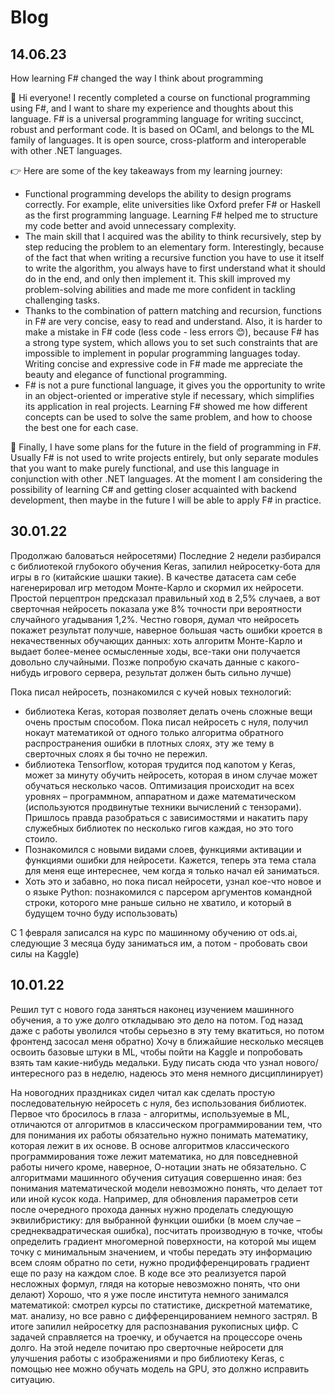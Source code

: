 # Blog

## 14.06.23

How learning F# changed the way I think about programming

👋 Hi everyone! I recently completed a course on functional programming using F#, and I want to share my experience and thoughts about this language. F# is a universal programming language for writing succinct, robust and performant code. It is based on OCaml, and belongs to the ML family of languages. It is open source, cross-platform and interoperable with other .NET languages.

👉 Here are some of the key takeaways from my learning journey:
- Functional programming develops the ability to design programs correctly. For example, elite universities like Oxford prefer F# or Haskell as the first programming language. Learning F# helped me to structure my code better and avoid unnecessary complexity.
- The main skill that I acquired was the ability to think recursively, step by step reducing the problem to an elementary form. Interestingly, because of the fact that when writing a recursive function you have to use it itself to write the algorithm, you always have to first understand what it should do in the end, and only then implement it. This skill improved my problem-solving abilities and made me more confident in tackling challenging tasks.
- Thanks to the combination of pattern matching and recursion, functions in F# are very concise, easy to read and understand. Also, it is harder to make a mistake in F# code (less code - less errors 😊), because F# has a strong type system, which allows you to set such constraints that are impossible to implement in popular programming languages today. Writing concise and expressive code in F# made me appreciate the beauty and elegance of functional programming.
- F# is not a pure functional language, it gives you the opportunity to write in an object-oriented or imperative style if necessary, which simplifies its application in real projects. Learning F# showed me how different concepts can be used to solve the same problem, and how to choose the best one for each case.

🚀 Finally, I have some plans for the future in the field of programming in F#. Usually F# is not used to write projects entirely, but only separate modules that you want to make purely functional, and use this language in conjunction with other .NET languages. At the moment I am considering the possibility of learning C# and getting closer acquainted with backend development, then maybe in the future I will be able to apply F# in practice.

## 30.01.22

Продолжаю баловаться нейросетями) Последние 2 недели разбирался с библиотекой глубокого обучения Keras, запилил нейросетку-бота для игры в го (китайские шашки такие). В качестве датасета сам себе нагенерировал игр методом Монте-Карло и скормил их нейросети. Простой перцептрон предсказал правильный ход в 2,5% случаев, а вот сверточная нейросеть показала уже 8% точности при вероятности случайного угадывания 1,2%.  Честно говоря, думал что нейросеть покажет результат получше, наверное большая часть ошибки кроется в некачественных обучающих данных: хоть алгоритм Монте-Карло и выдает более-менее осмысленные ходы, все-таки они получается довольно случайными. Позже попробую скачать данные с какого-нибудь игрового сервера, результат должен быть сильно лучше)

Пока писал нейросеть, познакомился с кучей новых технологий:
-	библиотека Keras, которая позволяет делать очень сложные вещи очень простым способом. Пока писал нейросеть с нуля, получил нокаут математикой от одного только алгоритма обратного распространения ошибки в плотных слоях, эту же тему в сверточных слоях я бы точно не пережил.
-	библиотека Tensorflow, которая трудится под капотом у Keras, может за минуту обучить нейросеть, которая в ином случае может обучаться несколько часов. Оптимизация происходит на всех уровнях – программном, аппаратном и даже математическом (используются продвинутые техники вычислений с тензорами). Пришлось правда разобраться с зависимостями и накатить пару служебных библиотек по несколько гигов каждая, но это того стоило.
-	Познакомился с новыми видами слоев, функциями активации и функциями ошибки для нейросети. Кажется, теперь эта тема стала для меня еще интереснее, чем когда я только начал ей заниматься.
-	Хоть это и забавно, но пока писал нейросети, узнал кое-что новое и о языке Python: познакомился с парсером аргументов командной строки, которого мне раньше сильно не хватило, и который в будущем точно буду использовать)

С 1 февраля записался на курс по машинному обучению от ods.ai, следующие 3 месяца буду заниматься им, а потом - пробовать свои силы на Kaggle)


## 10.01.22

Решил тут с нового года заняться наконец изучением машинного обучения, а то уже долго откладываю это дело на потом. Год назад даже с работы уволился чтобы серьезно в эту тему вкатиться, но потом фронтенд засосал меня обратно) Хочу в ближайшие несколько месяцев освоить базовые штуки в ML, чтобы пойти на Kaggle и попробовать взять там какие-нибудь медальки. Буду писать сюда что узнал нового/интересного раз в неделю, надеюсь это меня немного дисциплинирует)

На новогодних праздниках сидел читал как сделать простую последовательную нейросеть с нуля, без использования библиотек. Первое что бросилось в глаза -  алгоритмы, используемые в ML, отличаются от алгоритмов в классическом программировании тем, что для понимания их работы обязательно нужно понимать математику, которая лежит в их основе. В основе алгоритмов классического программирования тоже лежит математика, но для повседневной работы ничего кроме, наверное, О-нотации знать не обязательно. С алгоритмами машинного обучения ситуация совершенно иная: без понимания математической модели невозможно понять, что делает тот или иной кусок кода. Например, для обновления параметров сети после очередного прохода данных нужно проделать следующую эквилибристику: для выбранной функции ошибки (в моем случае – среднеквадратическая ошибка), посчитать производную в точке, чтобы определить градиент многомерной поверхности, на которой мы ищем точку с минимальным значением, и чтобы передать эту информацию всем слоям обратно по сети, нужно продифференцировать градиент еще по разу на каждом слое. В коде все это реализуется парой несложных формул, глядя на которые невозможно понять, что они делают) Хорошо, что я уже после института немного занимался математикой: смотрел курсы по статистике, дискретной математике, мат. анализу, но все равно с дифференцированием немного застрял. В итоге запилил нейросетку для распознавания рукописных цифр. С задачей справляется на троечку, и обучается на процессоре очень долго. На этой неделе почитаю про сверточные нейросети для улучшения работы с изображениями и про библиотеку Keras, с помощью нее можно обучать модель на GPU, это должно исправить ситуацию.
